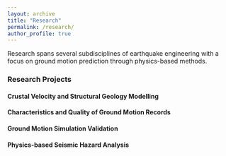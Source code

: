 ```yaml
---
layout: archive
title: "Research"
permalink: /research/
author_profile: true
---
```


Research spans several subdisciplines of earthquake engineering with a focus on ground motion prediction through physics-based methods.

### Research Projects

#### Crustal Velocity and Structural Geology Modelling

#### Characteristics and Quality of Ground Motion Records

#### Ground Motion Simulation Validation

#### Physics-based Seismic Hazard Analysis
